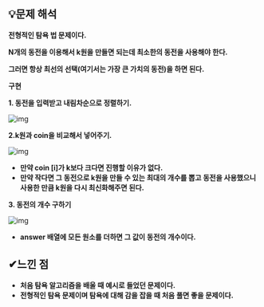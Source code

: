﻿## **💡문제 해석**

**전형적인 탐욕 법 문제이다.**

**N개의 동전을 이용해서 k원을 만들면 되는데 최소한의 동전을 사용해야 한다.**

**그러면 항상 최선의 선택(여기서는 가장 큰 가치의 동전)을 하면 된다.**

**구현**

**1\. 동전을 입력받고 내림차순으로 정렬하기.**

![img](https://user-images.githubusercontent.com/99114456/180451313-72a62b97-bf87-4754-ae32-4ef942ff8f6e.png)

**2.k원과 coin을 비교해서 넣어주기.**

![img](https://user-images.githubusercontent.com/99114456/180451360-600841a7-3ef2-472c-bc57-748ff0879472.png)

-   **만약 coin \[i\]가 k보다 크다면 진행할 이유가 없다.**
-   **만약 작다면 그 동전으로 k원을 만들 수 있는 최대의 개수를 뽑고 동전을 사용했으니 사용한 만큼 k원을 다시 최신화해주면 된다.**

**3\. 동전의 개수 구하기**

![img](https://user-images.githubusercontent.com/99114456/180451385-a148af8c-a089-4043-b8c2-0969a852a382.png)

-   **answer 배열에 모든 원소를 더하면 그 값이 동전의 개수이다.**

## **✔느낀 점**

-   **처음 탐욕 알고리즘을 배울 때 예시로 들었던 문제이다.**
-   **전형적인 탐욕 문제이며 탐욕에 대해 감을 잡을 때 처음 풀면 좋을 문제이다.**